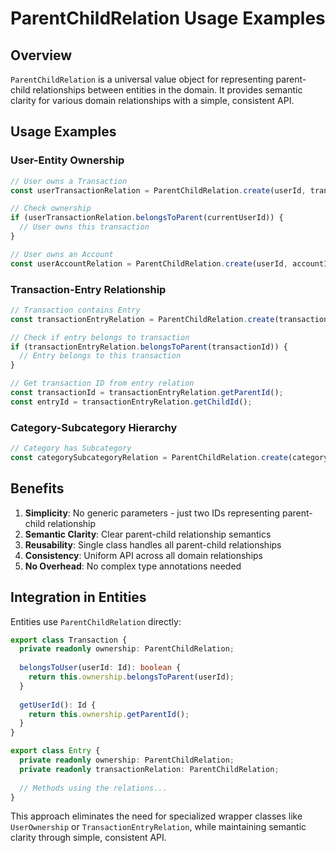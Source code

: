 # ParentChildRelation Usage Examples

## Overview

`ParentChildRelation` is a universal value object for representing parent-child relationships between entities in the domain. It provides semantic clarity for various domain relationships with a simple, consistent API.

## Usage Examples

### User-Entity Ownership
```typescript
// User owns a Transaction
const userTransactionRelation = ParentChildRelation.create(userId, transactionId);

// Check ownership
if (userTransactionRelation.belongsToParent(currentUserId)) {
  // User owns this transaction
}

// User owns an Account
const userAccountRelation = ParentChildRelation.create(userId, accountId);
```

### Transaction-Entry Relationship
```typescript
// Transaction contains Entry
const transactionEntryRelation = ParentChildRelation.create(transactionId, entryId);

// Check if entry belongs to transaction
if (transactionEntryRelation.belongsToParent(transactionId)) {
  // Entry belongs to this transaction
}

// Get transaction ID from entry relation
const transactionId = transactionEntryRelation.getParentId();
const entryId = transactionEntryRelation.getChildId();
```

### Category-Subcategory Hierarchy
```typescript
// Category has Subcategory
const categorySubcategoryRelation = ParentChildRelation.create(categoryId, subcategoryId);
```

## Benefits

1. **Simplicity**: No generic parameters - just two IDs representing parent-child relationship
2. **Semantic Clarity**: Clear parent-child relationship semantics
3. **Reusability**: Single class handles all parent-child relationships
4. **Consistency**: Uniform API across all domain relationships
5. **No Overhead**: No complex type annotations needed

## Integration in Entities

Entities use `ParentChildRelation` directly:

```typescript
export class Transaction {
  private readonly ownership: ParentChildRelation;
  
  belongsToUser(userId: Id): boolean {
    return this.ownership.belongsToParent(userId);
  }
  
  getUserId(): Id {
    return this.ownership.getParentId();
  }
}

export class Entry {
  private readonly ownership: ParentChildRelation;
  private readonly transactionRelation: ParentChildRelation;
  
  // Methods using the relations...
}
```

This approach eliminates the need for specialized wrapper classes like `UserOwnership` or `TransactionEntryRelation`, while maintaining semantic clarity through simple, consistent API.